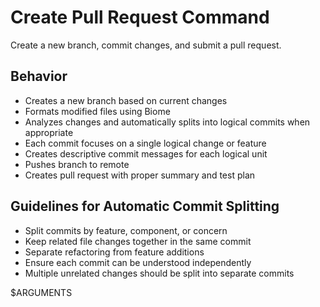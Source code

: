 # Create Pull Request Command

Create a new branch, commit changes, and submit a pull request.

## Behavior
- Creates a new branch based on current changes
- Formats modified files using Biome
- Analyzes changes and automatically splits into logical commits when appropriate
- Each commit focuses on a single logical change or feature
- Creates descriptive commit messages for each logical unit
- Pushes branch to remote
- Creates pull request with proper summary and test plan

## Guidelines for Automatic Commit Splitting
- Split commits by feature, component, or concern
- Keep related file changes together in the same commit
- Separate refactoring from feature additions
- Ensure each commit can be understood independently
- Multiple unrelated changes should be split into separate commits

$ARGUMENTS